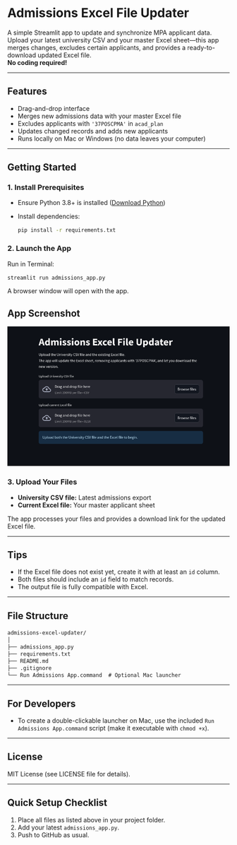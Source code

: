 # Admissions Excel File Updater

A simple Streamlit app to update and synchronize MPA applicant data.  
Upload your latest university CSV and your master Excel sheet—this app merges changes, excludes certain applicants, and provides a ready-to-download updated Excel file.  
**No coding required!**

---

## Features

- Drag-and-drop interface
- Merges new admissions data with your master Excel file
- Excludes applicants with `'37POSCPMA'` in `acad_plan`
- Updates changed records and adds new applicants
- Runs locally on Mac or Windows (no data leaves your computer)

---

## Getting Started

### 1. Install Prerequisites

- Ensure Python 3.8+ is installed ([Download Python](https://www.python.org/downloads/))
- Install dependencies:

    ```bash
    pip install -r requirements.txt
    ```

### 2. Launch the App

Run in Terminal:

```bash
streamlit run admissions_app.py
```

A browser window will open with the app.

## App Screenshot

![Admissions Excel File Updater](admissions_app.png)

### 3. Upload Your Files

- **University CSV file:** Latest admissions export
- **Current Excel file:** Your master applicant sheet

The app processes your files and provides a download link for the updated Excel file.

---

## Tips

- If the Excel file does not exist yet, create it with at least an `id` column.
- Both files should include an `id` field to match records.
- The output file is fully compatible with Excel.

---

## File Structure

```
admissions-excel-updater/
│
├── admissions_app.py
├── requirements.txt
├── README.md
├── .gitignore
└── Run Admissions App.command  # Optional Mac launcher
```

---

## For Developers

- To create a double-clickable launcher on Mac, use the included `Run Admissions App.command` script (make it executable with `chmod +x`).

---

## License

MIT License (see LICENSE file for details).

---

## Quick Setup Checklist

1. Place all files as listed above in your project folder.
2. Add your latest `admissions_app.py`.
3. Push to GitHub as usual.


